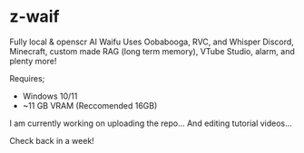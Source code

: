 # z-waif
Fully local &amp; openscr AI Waifu
Uses Oobabooga, RVC, and Whisper
Discord, Minecraft, custom made RAG (long term memory), VTube Studio, alarm, and plenty more!

Requires;
- Windows 10/11
- ~11 GB VRAM (Reccomended 16GB)

I am currently working on uploading the repo...
And editing tutorial videos...

Check back in a week!
